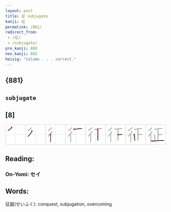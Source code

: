 ```yaml
---
layout: post
title: 征 subjugate
kanji: 征
permalink: /881/
redirect_from:
 - /征/
 - /subjugate/
pre_kanji: 880
nex_kanji: 882
heisig: "Column . . . correct."
---
```


## {881}

## `subjugate`

## [8]

<div class="stroke"><img src="../images/E5BE81.png" /></div>

## Reading:

### On-Yomi: セイ

## Words:

征服(せいふく): conquest, subjugation, overcoming
